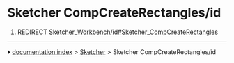# Sketcher CompCreateRectangles/id
1.  REDIRECT [Sketcher_Workbench/id#Sketcher_CompCreateRectangles](Sketcher_Workbench/id#Sketcher_CompCreateRectangles.md)



---
⏵ [documentation index](../README.md) > [Sketcher](Sketcher_Workbench.md) > Sketcher CompCreateRectangles/id
